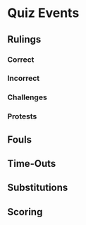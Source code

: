 # Quiz Events

## Rulings

### Correct

### Incorrect

### Challenges

### Protests

## Fouls

## Time-Outs

## Substitutions

## Scoring
